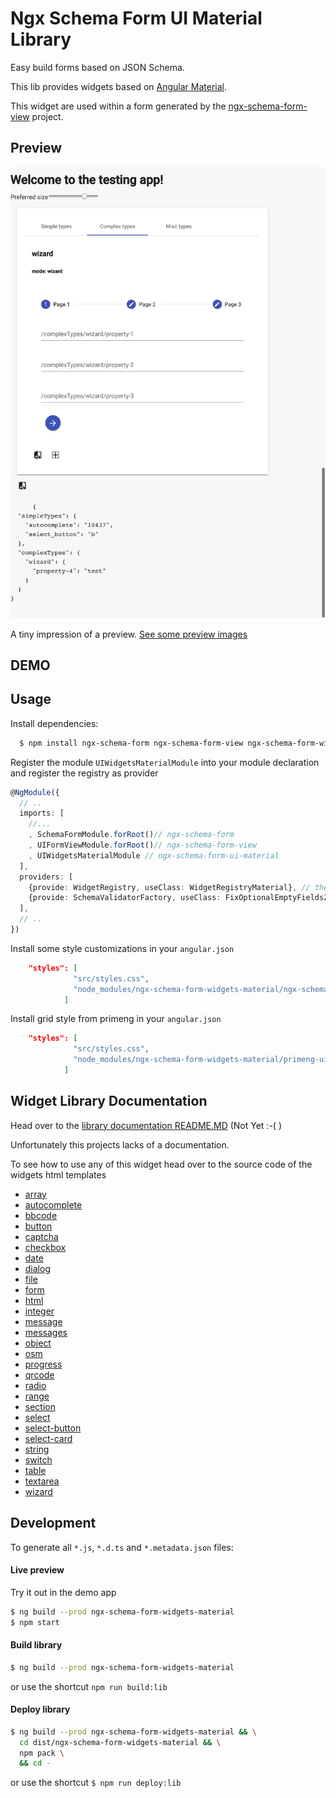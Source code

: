 # Ngx Schema Form UI Material Library

Easy build forms based on JSON Schema.

This lib provides widgets based on [Angular Material](https://material.angular.io/).

This widget are used within a form generated by the [ngx-schema-form-view](https://github.com/daniele-pecora/ngx-schema-form-view) project.


## Preview

![Preview](./_preview/stepper.png)

A tiny impression of a preview.
[See some preview images](./_preview/README.MD)


## DEMO

## Usage

Install dependencies: 
```bash
  $ npm install ngx-schema-form ngx-schema-form-view ngx-schema-form-widgets-material --save
```

Register the module `UIWidgetsMaterialModule` into your module declaration
and register the registry as provider

```typescript
@NgModule({
  // ..
  imports: [
    //... 
    , SchemaFormModule.forRoot()// ngx-schema-form
    , UIFormViewModule.forRoot()// ngx-schema-form-view
    , UIWidgetsMaterialModule // ngx-schema-form-ui-material
  ],
  providers: [
    {provide: WidgetRegistry, useClass: WidgetRegistryMaterial}, // the ui widget registry
    {provide: SchemaValidatorFactory, useClass: FixOptionalEmptyFieldsZSchemaValidatorFactory} // enhanced validator
  ],
  // ..
})

```




Install some style customizations in your `angular.json`

```json
    "styles": [
              "src/styles.css",
              "node_modules/ngx-schema-form-widgets-material/ngx-schema-form-widgets-material.css"
            ]
```

Install grid style from primeng in your `angular.json`

```json
    "styles": [
              "src/styles.css",
              "node_modules/ngx-schema-form-widgets-material/primeng-ui-g.css"
            ]
```


## Widget Library Documentation

Head over to the [library documentation README.MD](documentation/README.md) (Not Yet :-( )

Unfortunately this projects lacks of a documentation.

To see how to use any of this widget head over to the source code of the widgets html templates

- [array](../projects/ngx-schema-form-widgets-material/src/lib/widgets/array/array.widget.html)
- [autocomplete](../projects/ngx-schema-form-widgets-material/src/lib/widgets/autocomplete/autocomplete.widget.html)
- [bbcode](../projects/ngx-schema-form-widgets-material/src/lib/widgets/bbcode/bbcode.widget.html)
- [button](../projects/ngx-schema-form-widgets-material/src/lib/widgets/button/button.widget.html)
- [captcha](../projects/ngx-schema-form-widgets-material/src/lib/widgets/captcha/captcha.widget.html)
- [checkbox](../projects/ngx-schema-form-widgets-material/src/lib/widgets/checkbox/checkbox.widget.html)
- [date](../projects/ngx-schema-form-widgets-material/src/lib/widgets/date/date.widget.html)
- [dialog](../projects/ngx-schema-form-widgets-material/src/lib/widgets/dialog/dialog.widget.html)
- [file](../projects/ngx-schema-form-widgets-material/src/lib/widgets/file/file.widget.html)
- [form](../projects/ngx-schema-form-widgets-material/src/lib/widgets/form/form.widget.html)
- [html](../projects/ngx-schema-form-widgets-material/src/lib/widgets/html/html.widget.html)
- [integer](../projects/ngx-schema-form-widgets-material/src/lib/widgets/integer/integer.widget.html)
- [message](../projects/ngx-schema-form-widgets-material/src/lib/widgets/message/message.widget.html)
- [messages](../projects/ngx-schema-form-widgets-material/src/lib/widgets/messages/messages.widget.html)
- [object](../projects/ngx-schema-form-widgets-material/src/lib/widgets/object/object.widget.html)
- [osm](../projects/ngx-schema-form-widgets-material/src/lib/widgets/osm/osm.widget.html)
- [progress](../projects/ngx-schema-form-widgets-material/src/lib/widgets/progress/progress.widget.html)
- [qrcode](../projects/ngx-schema-form-widgets-material/src/lib/widgets/qrcode/qrcode.widget.html)
- [radio](../projects/ngx-schema-form-widgets-material/src/lib/widgets/radio/radio.widget.html)
- [range](../projects/ngx-schema-form-widgets-material/src/lib/widgets/range/range.widget.html)
- [section](../projects/ngx-schema-form-widgets-material/src/lib/widgets/section/section.widget.html)
- [select](../projects/ngx-schema-form-widgets-material/src/lib/widgets/select/select.widget.html)
- [select-button](../projects/ngx-schema-form-widgets-material/src/lib/widgets/select-button/select-button.widget.html)
- [select-card](../projects/ngx-schema-form-widgets-material/src/lib/widgets/select-card/select-card.widget.html)
- [string](../projects/ngx-schema-form-widgets-material/src/lib/widgets/string/string.widget.html)
- [switch](../projects/ngx-schema-form-widgets-material/src/lib/widgets/switch/switch.widget.html)
- [table](../projects/ngx-schema-form-widgets-material/src/lib/widgets/table/table.widget.html)
- [textarea](../projects/ngx-schema-form-widgets-material/src/lib/widgets/textarea/textarea.widget.html)
- [wizard](../projects/ngx-schema-form-widgets-material/src/lib/widgets/wizard/wizard.widget.html)



## Development

To generate all `*.js`, `*.d.ts` and `*.metadata.json` files:

#### Live preview

Try it out in the demo app

```bash
$ ng build --prod ngx-schema-form-widgets-material
$ npm start
```

#### Build library

```bash
$ ng build --prod ngx-schema-form-widgets-material
```

or use the shortcut `npm run build:lib`


#### Deploy library

```bash
$ ng build --prod ngx-schema-form-widgets-material && \
  cd dist/ngx-schema-form-widgets-material && \
  npm pack \
  && cd -
```

or use the shortcut `$ npm run deploy:lib`
